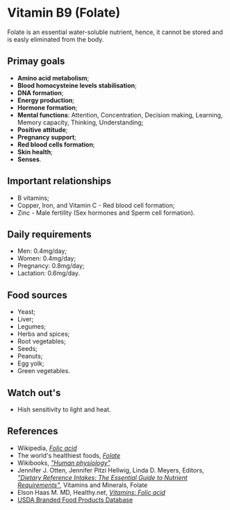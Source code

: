 # Vitamin B9 (Folate)
Folate is an essential water-soluble nutrient, hence, it cannot be stored and is easly eliminated from the body.

## Primay goals
- __Amino acid metabolism__;
- __Blood homocysteine levels stabilisation__;
- __DNA formation__;
- __Energy production__;
- __Hormone formation__;
- __Mental functions__: Attention, Concentration, Decision making, Learning, Memory capacity, Thinking, Understanding;
- __Positive attitude__;
- __Pregnancy support__;
- __Red blood cells formation__;
- __Skin health__;
- __Senses__.

## Important relationships
- B vitamins;
- Copper, Iron, and Vitamin C - Red blood cell formation;
- Zinc - Male fertility (Sex hormones and Sperm cell formation).

## Daily requirements
- Men: 0.4mg/day;
- Women: 0.4mg/day;
- Pregnancy: 0.8mg/day;
- Lactation: 0.6mg/day.

## Food sources
- Yeast;
- Liver;
- Legumes;
- Herbs and spices;
- Root vegetables;
- Seeds;
- Peanuts;
- Egg yolk;
- Green vegetables.

## Watch out's
- Hish sensitivity to light and heat.

## References
- Wikipedia, [_Folic acid_](https://en.wikipedia.org/wiki/Folic_acid)
- The world's healthiest foods, [_Folate_](http://www.whfoods.com/genpage.php?tname=nutrient&dbid=63)
- Wikibooks, [_"Human physiology"_](https://en.Wikibooks.org/wiki/Human_Physiology/Nutrition#Vitamins)
- Jennifer J. Otten, Jennifer Pitzi Hellwig, Linda D. Meyers, Editors, 
[_"Dietary Reference Intakes: The Essential Guide to Nutrient Requirements"_](https://www.amazon.com/Dietary-Reference-Intakes-Essential-Requirements/dp/0309157420), Vitamins and Minerals, Folate
- Elson Haas M. MD, Healthy.net, [_Vitamins: Folic acid_](http://www.healthy.net/Health/Article/Folic_Acid/2133/1)
- [USDA Branded Food Products Database](https://ndb.nal.usda.gov/ndb/nutrients/report/nutrientsfrm?max=1000&offset=0&totCount=0&nutrient1=417&nutrient2=&nutrient3=&subset=0&sort=c&measureby=g)
